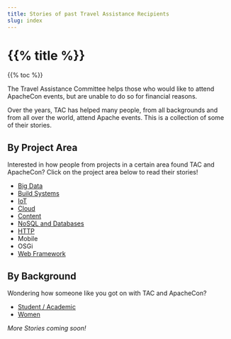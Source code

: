 ```yaml
---
title: Stories of past Travel Assistance Recipients
slug: index
---
```


# {{% title %}} #

{{% toc %}}

The Travel Assistance Committee helps those who would like to
attend ApacheCon events, but are unable to do so for financial reasons.

Over the years, TAC has helped many people, from all backgrounds
and from all over the world, attend Apache 
events. This is a collection of some of their stories.

## By Project Area ##
<!-- Sync this broadly with https://projects.apache.org/projects.html?category -->
Interested in how people from projects in a certain area found TAC and
ApacheCon? Click on the project area below to read their stories!

 * [Big Data](big_data.html)
 * [Build Systems](build_systems.html)
 * [IoT](iot.html)
 * [Cloud](cloud.html)
 * [Content](content.html)
 * [NoSQL and Databases](nosql_databases.html)
 * [HTTP](http.html)
 * Mobile
 * OSGi
 * [Web Framework](web_framework.html)

## By Background ##
Wondering how someone like you got on with TAC and ApacheCon?

 * [Student / Academic](students.html)
 * [Women](women.html)

*More Stories coming soon!*

